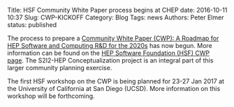 Title: HSF Community White Paper process begins at CHEP
date: 2016-10-11 10:37
Slug: CWP-KICKOFF
Category: Blog
Tags:  news
Authors: Peter Elmer
status: published

The process to prepare a [Community White Paper (CWP): A Roadmap for HEP Software and Computing R&D for the 2020s](https://indico.cern.ch/event/505613/contributions/2323238/attachments/1352966/2043354/20161011-chep-cwp-plenary.pdf) has now
begun. More information can be found on the [HEP Software Foundation (HSF) CWP page](http://hepsoftwarefoundation.org/cwp.html). The S2I2-HEP Conceptualization project is an integral part of this larger community planning exercise.

The first HSF workshop on the CWP is being planned for 23-27 Jan 2017 at the University of California at San Diego (UCSD). More information on this workshop will be forthcoming.
